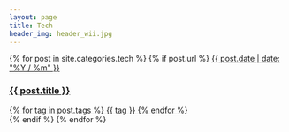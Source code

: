 ```yaml
---
layout: page
title: Tech
header_img: header_wii.jpg
---
```


<section class="article_list">
   {% for post in site.categories.tech %}
      {% if post.url %}
         <a class="article_card {{post.article_class}}" href="{{ post.url }}">
            <time datetime="{{ post.date | date: '%Y-%m-%d' }}">{{ post.date | date: "%Y / %m" }}</time>
            <div>
               <h3>{{ post.title }}</h3>
               <div class="tags">
                  {% for tag in post.tags %}
                     <span>{{ tag }}</span>
                  {% endfor %}  
               </div>
            </div>
         </a>
      {% endif %}
   {% endfor %}    
</section>